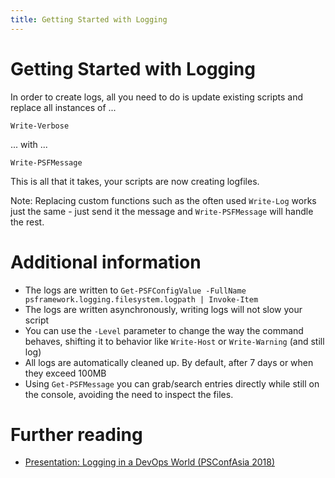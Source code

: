 ```yaml
---
title: Getting Started with Logging
---
```

# Getting Started with Logging

In order to create logs, all you need to do is update existing scripts and replace all instances of ...

```
Write-Verbose
```

... with ...

```
Write-PSFMessage
```

This is all that it takes, your scripts are now creating logfiles.

Note: Replacing custom functions such as the often used `Write-Log` works just the same - just send it the message and `Write-PSFMessage` will handle the rest.

# Additional information

 - The logs are written to `Get-PSFConfigValue -FullName psframework.logging.filesystem.logpath | Invoke-Item`
 - The logs are written asynchronously, writing logs will not slow your script
 - You can use the `-Level` parameter to change the way the command behaves, shifting it to behavior like `Write-Host` or `Write-Warning` (and still log)
 - All logs are automatically cleaned up. By default, after 7 days or when they exceed 100MB
 - Using `Get-PSFMessage` you can grab/search entries directly while still on the console, avoiding the need to inspect the files.

# Further reading

 - [Presentation: Logging in a DevOps World (PSConfAsia 2018)](https://livestream.com/gaelcolas/PSConfAsia/videos/182706619)
